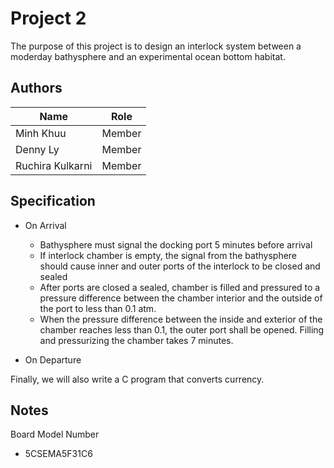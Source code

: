 # Project 2
The purpose of this project is to design an interlock system between a moderday bathysphere
and an experimental ocean bottom habitat.


## Authors

| Name              | Role          |
| -------------     | ------------- |
| Minh Khuu         | Member        |
| Denny Ly          | Member        |
| Ruchira Kulkarni  | Member        |

## Specification

* On Arrival
  * Bathysphere must signal the docking port 5 minutes before arrival
  * If interlock chamber is empty, the signal from the bathysphere should cause inner and outer ports of the interlock to be closed and sealed
  * After ports are closed a sealed, chamber is filled and pressured to a pressure difference between the chamber interior and the outside of the port to less than 0.1 atm.
  * When the pressure difference between the inside and exterior of the chamber reaches less than 0.1, the outer port shall be opened. Filling and pressurizing the chamber takes 7 minutes.
  

* On Departure


Finally, we will also write a C program that converts currency.

## Notes
Board Model Number
* 5CSEMA5F31C6
